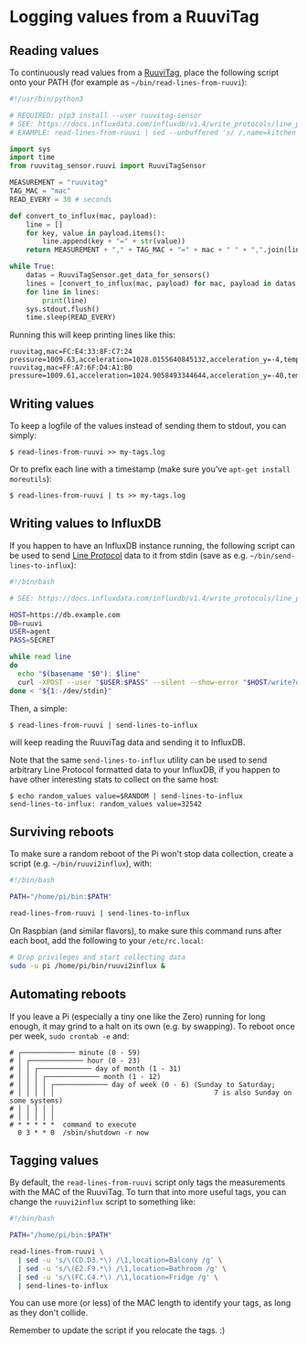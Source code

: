 # Logging values from a RuuviTag

## Reading values

To continuously read values from a [RuuviTag](https://tag.ruuvi.com/), place the following script onto your PATH (for example as `~/bin/read-lines-from-ruuvi`):

```py
#!/usr/bin/python3

# REQUIRED: pip3 install --user ruuvitag-sensor
# SEE: https://docs.influxdata.com/influxdb/v1.4/write_protocols/line_protocol_tutorial/
# EXAMPLE: read-lines-from-ruuvi | sed --unbuffered 's/ /,name=kitchen /' | send-lines-to-influx

import sys
import time
from ruuvitag_sensor.ruuvi import RuuviTagSensor

MEASUREMENT = "ruuvitag"
TAG_MAC = "mac"
READ_EVERY = 30 # seconds

def convert_to_influx(mac, payload):
    line = []
    for key, value in payload.items():
        line.append(key + "=" + str(value))
    return MEASUREMENT + "," + TAG_MAC + "=" + mac + " " + ",".join(line)

while True:
    datas = RuuviTagSensor.get_data_for_sensors()
    lines = [convert_to_influx(mac, payload) for mac, payload in datas.items()]
    for line in lines:
        print(line)
    sys.stdout.flush()
    time.sleep(READ_EVERY)

```

Running this will keep printing lines like this:

```
ruuvitag,mac=FC:E4:33:8F:C7:24 pressure=1009.63,acceleration=1028.0155640845132,acceleration_y=-4,temperature=25.12,battery=2815,acceleration_x=-4,humidity=29.0,acceleration_z=1028
ruuvitag,mac=FF:A7:6F:D4:A1:B0 pressure=1009.61,acceleration=1024.9058493344644,acceleration_y=-40,temperature=24.91,battery=3175,acceleration_x=-16,humidity=28.0,acceleration_z=1024
```

## Writing values

To keep a logfile of the values instead of sending them to stdout, you can simply:

```
$ read-lines-from-ruuvi >> my-tags.log
```

Or to prefix each line with a timestamp (make sure you've `apt-get install moreutils`):

```
$ read-lines-from-ruuvi | ts >> my-tags.log
```

## Writing values to InfluxDB

If you happen to have an InfluxDB instance running, the following script can be used to send [Line Protocol](https://docs.influxdata.com/influxdb/v1.4/write_protocols/line_protocol_tutorial/) data to it from stdin (save as e.g. `~/bin/send-lines-to-influx`):

```sh
#!/bin/bash

# SEE: https://docs.influxdata.com/influxdb/v1.4/write_protocols/line_protocol_tutorial/

HOST=https://db.example.com
DB=ruuvi
USER=agent
PASS=SECRET

while read line
do
  echo "$(basename "$0"): $line"
  curl -XPOST --user "$USER:$PASS" --silent --show-error "$HOST/write?db=$DB" --data-binary "$line"
done < "${1:-/dev/stdin}"
```

Then, a simple:

```
$ read-lines-from-ruuvi | send-lines-to-influx
```

will keep reading the RuuviTag data and sending it to InfluxDB.

Note that the same `send-lines-to-influx` utility can be used to send arbitrary Line Protocol formatted data to your InfluxDB, if you happen to have other interesting stats to collect on the same host:

```
$ echo random_values value=$RANDOM | send-lines-to-influx
send-lines-to-influx: random_values value=32542
```

## Surviving reboots

To make sure a random reboot of the Pi won't stop data collection, create a script (e.g. `~/bin/ruuvi2influx`), with:

```sh
#!/bin/bash

PATH="/home/pi/bin:$PATH"

read-lines-from-ruuvi | send-lines-to-influx
```

On Raspbian (and similar flavors), to make sure this command runs after each boot, add the following to your `/etc/rc.local`:

```sh
# Drop privileges and start collecting data
sudo -u pi /home/pi/bin/ruuvi2influx &
```

## Automating reboots

If you leave a Pi (especially a tiny one like the Zero) running for long enough, it may grind to a halt on its own (e.g. by swapping). To reboot once per week, `sudo crontab -e` and:

```
# ┌───────────── minute (0 - 59)
# │ ┌───────────── hour (0 - 23)
# │ │ ┌───────────── day of month (1 - 31)
# │ │ │ ┌───────────── month (1 - 12)
# │ │ │ │ ┌───────────── day of week (0 - 6) (Sunday to Saturday;
# │ │ │ │ │                                       7 is also Sunday on some systems)
# │ │ │ │ │
# │ │ │ │ │
# * * * * *  command to execute
  0 3 * * 0  /sbin/shutdown -r now
```

## Tagging values

By default, the `read-lines-from-ruuvi` script only tags the measurements with the MAC of the RuuviTag. To turn that into more useful tags, you can change the `ruuvi2influx` script to something like:

```sh
#!/bin/bash

PATH="/home/pi/bin:$PATH"

read-lines-from-ruuvi \
  | sed -u 's/\(CD.D3.*\) /\1,location=Balcony /g' \
  | sed -u 's/\(E2.F9.*\) /\1,location=Bathroom /g' \
  | sed -u 's/\(FC.C4.*\) /\1,location=Fridge /g' \
  | send-lines-to-influx
```

You can use more (or less) of the MAC length to identify your tags, as long as they don't collide.

Remember to update the script if you relocate the tags. :)
